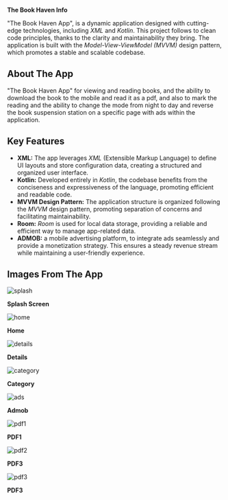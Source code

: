 **The Book Haven Info**

"The Book Haven App",  is a dynamic application designed with cutting-edge technologies, including *XML* and *Kotlin*. This project follows to clean code principles, thanks to the clarity and maintainability they bring. The application is built with the *Model-View-ViewModel (MVVM)* design pattern, which promotes a stable and scalable codebase.

## About The App
"The Book Haven App"  for viewing and reading books, and the ability to download the book to the mobile and read it as a pdf, and also to mark the reading and the ability to change the mode from night to day and reverse the book suspension station on a specific page with ads within the application.
## Key Features

- **XML:** The app leverages *XML* (Extensible Markup Language) to define UI layouts and store configuration data, creating a structured and organized user interface.
- **Kotlin:** Developed entirely in *Kotlin*, the codebase benefits from the conciseness and expressiveness of the language, promoting efficient and readable code.
- **MVVM Design Pattern:** The application structure is organized following the *MVVM* design pattern, promoting separation of concerns and facilitating maintainability.
- **Room:** *Room* is used for local data storage, providing a reliable and efficient way to manage app-related data.
- **ADMOB:**  a mobile advertising platform, to integrate ads seamlessly and provide a monetization strategy. This ensures a steady revenue stream while maintaining a user-friendly experience.



## Images From The App

![splash](https://github.com/sherifshabans/Book-Haven/blob/main/images/splash.jpeg)

**Splash Screen**

![home](https://github.com/sherifshabans/Book-Haven/blob/main/Images/home.jpeg)

**Home**

![details](https://github.com/sherifshabans/Book-Haven/blob/main/Images/details.jpeg)

**Details**

![category](https://github.com/sherifshabans/Book-Haven/blob/main/Images/category.jpeg)

**Category**

![ads](https://github.com/sherifshabans/Book-Haven/blob/main/Images/ads.jpeg)

**Admob**

![pdf1](https://github.com/sherifshabans/Book-Haven/blob/main/Images/pdf2.jpeg)

**PDF1**

![pdf2](https://github.com/sherifshabans/Book-Haven/blob/main/Images/pdf2.jpeg)

**PDF3**

![pdf3](https://github.com/sherifshabans/Book-Haven/blob/main/Images/pdf3.jpeg)

**PDF3**





